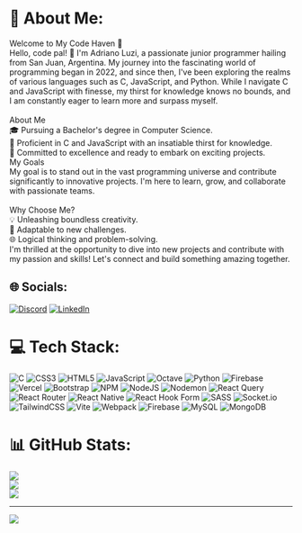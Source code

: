 # 💫 About Me:
Welcome to My Code Haven 🚀<br>Hello, code pal! 👋 I'm Adriano Luzi, a passionate junior programmer hailing from San Juan, Argentina. My journey into the fascinating world of programming began in 2022, and since then, I've been exploring the realms of various languages such as C, JavaScript, and Python. While I navigate C and JavaScript with finesse, my thirst for knowledge knows no bounds, and I am constantly eager to learn more and surpass myself.<br><br>About Me<br>🎓 Pursuing a Bachelor's degree in Computer Science.<br>🚀 Proficient in C and JavaScript with an insatiable thirst for knowledge.<br>🌟 Committed to excellence and ready to embark on exciting projects.<br>My Goals<br>My goal is to stand out in the vast programming universe and contribute significantly to innovative projects. I'm here to learn, grow, and collaborate with passionate teams.<br><br>Why Choose Me?<br>💡 Unleashing boundless creativity.<br>🔄 Adaptable to new challenges.<br>🌐 Logical thinking and problem-solving.<br>I'm thrilled at the opportunity to dive into new projects and contribute with my passion and skills! Let's connect and build something amazing together.


## 🌐 Socials:
[![Discord](https://img.shields.io/badge/Discord-%237289DA.svg?logo=discord&logoColor=white)](https://discord.gg/carlomagno220) [![LinkedIn](https://img.shields.io/badge/LinkedIn-%230077B5.svg?logo=linkedin&logoColor=white)](www.linkedin.com/in/adriano-luzi-38134023a) 

# 💻 Tech Stack:
![C](https://img.shields.io/badge/c-%2300599C.svg?style=for-the-badge&logo=c&logoColor=white) ![CSS3](https://img.shields.io/badge/css3-%231572B6.svg?style=for-the-badge&logo=css3&logoColor=white) ![HTML5](https://img.shields.io/badge/html5-%23E34F26.svg?style=for-the-badge&logo=html5&logoColor=white) ![JavaScript](https://img.shields.io/badge/javascript-%23323330.svg?style=for-the-badge&logo=javascript&logoColor=%23F7DF1E) ![Octave](https://img.shields.io/badge/OCTAVE-darkblue?style=for-the-badge&logo=octave&logoColor=fcd683) ![Python](https://img.shields.io/badge/python-3670A0?style=for-the-badge&logo=python&logoColor=ffdd54) ![Firebase](https://img.shields.io/badge/firebase-%23039BE5.svg?style=for-the-badge&logo=firebase) ![Vercel](https://img.shields.io/badge/vercel-%23000000.svg?style=for-the-badge&logo=vercel&logoColor=white) ![Bootstrap](https://img.shields.io/badge/bootstrap-%238511FA.svg?style=for-the-badge&logo=bootstrap&logoColor=white) ![NPM](https://img.shields.io/badge/NPM-%23CB3837.svg?style=for-the-badge&logo=npm&logoColor=white) ![NodeJS](https://img.shields.io/badge/node.js-6DA55F?style=for-the-badge&logo=node.js&logoColor=white) ![Nodemon](https://img.shields.io/badge/NODEMON-%23323330.svg?style=for-the-badge&logo=nodemon&logoColor=%BBDEAD) ![React Query](https://img.shields.io/badge/-React%20Query-FF4154?style=for-the-badge&logo=react%20query&logoColor=white) ![React Router](https://img.shields.io/badge/React_Router-CA4245?style=for-the-badge&logo=react-router&logoColor=white) ![React Native](https://img.shields.io/badge/react_native-%2320232a.svg?style=for-the-badge&logo=react&logoColor=%2361DAFB) ![React Hook Form](https://img.shields.io/badge/React%20Hook%20Form-%23EC5990.svg?style=for-the-badge&logo=reacthookform&logoColor=white) ![SASS](https://img.shields.io/badge/SASS-hotpink.svg?style=for-the-badge&logo=SASS&logoColor=white) ![Socket.io](https://img.shields.io/badge/Socket.io-black?style=for-the-badge&logo=socket.io&badgeColor=010101) ![TailwindCSS](https://img.shields.io/badge/tailwindcss-%2338B2AC.svg?style=for-the-badge&logo=tailwind-css&logoColor=white) ![Vite](https://img.shields.io/badge/vite-%23646CFF.svg?style=for-the-badge&logo=vite&logoColor=white) ![Webpack](https://img.shields.io/badge/webpack-%238DD6F9.svg?style=for-the-badge&logo=webpack&logoColor=black) ![Firebase](https://img.shields.io/badge/Firebase-039BE5?style=for-the-badge&logo=Firebase&logoColor=white) ![MySQL](https://img.shields.io/badge/mysql-%2300000f.svg?style=for-the-badge&logo=mysql&logoColor=white) ![MongoDB](https://img.shields.io/badge/MongoDB-%234ea94b.svg?style=for-the-badge&logo=mongodb&logoColor=white)
# 📊 GitHub Stats:
![](https://github-readme-stats.vercel.app/api?username=gutts220&theme=synthwave&hide_border=false&include_all_commits=true&count_private=false)<br/>
![](https://github-readme-streak-stats.herokuapp.com/?user=gutts220&theme=synthwave&hide_border=false)<br/>
![](https://github-readme-stats.vercel.app/api/top-langs/?username=gutts220&theme=synthwave&hide_border=false&include_all_commits=true&count_private=false&layout=compact)

---
[![](https://visitcount.itsvg.in/api?id=gutts220&icon=2&color=4)](https://visitcount.itsvg.in)

<!-- Proudly created with GPRM ( https://gprm.itsvg.in ) -->
